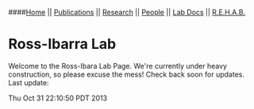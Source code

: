 ####[Home](index.html) || [Publications](pubs.html) || [Research](research.html) || [People](people.html) || [Lab Docs](https://github.com/RILAB/lab-docs) || [R.E.H.A.B.](rehab.html) 
<br>
# Ross-Ibarra Lab

Welcome to the Ross-Ibara Lab Page. We're currently under heavy construction, so please excuse the mess! Check back soon for updates. Last update:

Thu Oct 31 22:10:50 PDT 2013
